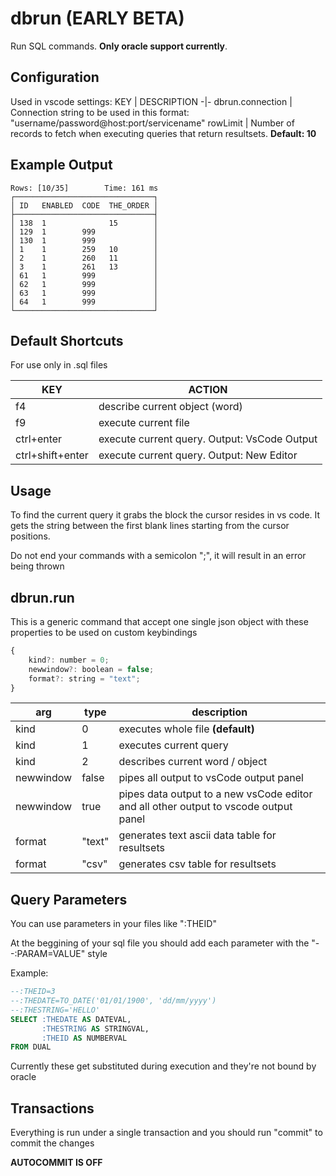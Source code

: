 # dbrun (EARLY BETA)
Run SQL commands. **Only oracle support currently**. 

## Configuration
Used in vscode settings:
KEY | DESCRIPTION
-|-
dbrun.connection | Connection string to be used in this format: "username/password@host:port/servicename"
rowLimit | Number of records to fetch when executing queries that return resultsets. **Default: 10**

## Example Output

```
Rows: [10/35]        Time: 161 ms
┌───────────────────────────────┐
│ ID   ENABLED  CODE  THE_ORDER │
├───────────────────────────────┤
│ 138  1              15        │
│ 129  1        999             │
│ 130  1        999             │
│ 1    1        259   10        │
│ 2    1        260   11        │
│ 3    1        261   13        │
│ 61   1        999             │
│ 62   1        999             │
│ 63   1        999             │
│ 64   1        999             │
└───────────────────────────────┘
```

## Default Shortcuts
 For use only in .sql files

 KEY | ACTION
 -|-
 f4 | describe current object (word)
 f9 | execute current file
 ctrl+enter | execute current query. Output: VsCode Output
 ctrl+shift+enter | execute current query. Output: New Editor

## Usage

To find the current query it grabs the block the cursor resides in vs code. It gets the string between the first blank lines starting from the cursor positions.

Do not end your commands with a semicolon ";", it will result in an error being thrown

## dbrun.run

This is a generic command that accept one single json object with these properties to be used on custom keybindings
``` js
{
	kind?: number = 0;
	newwindow?: boolean = false;
	format?: string = "text";
}
```
arg | type | description 
-- | -- | --
kind | 0 | executes whole file **(default)**
kind | 1 | executes current query 
kind | 2 | describes current word / object
newwindow |false | pipes all output to vsCode output panel
newwindow | true | pipes data output to a new vsCode editor and all other output to vscode output panel
format | "text" | generates text ascii data table for resultsets
format | "csv" | generates csv table for resultsets

## Query Parameters
You can use parameters in your files like ":THEID"

At the beggining of your sql file you should add each parameter with the "--:PARAM=VALUE" style

Example:
``` sql
--:THEID=3
--:THEDATE=TO_DATE('01/01/1900', 'dd/mm/yyyy')
--:THESTRING='HELLO'
SELECT :THEDATE AS DATEVAL, 
       :THESTRING AS STRINGVAL, 
       :THEID AS NUMBERVAL 
FROM DUAL
```

Currently these get substituted during execution and they're not bound by oracle

## Transactions
Everything is run under a single transaction and you should run "commit" to commit the changes

**AUTOCOMMIT IS OFF**